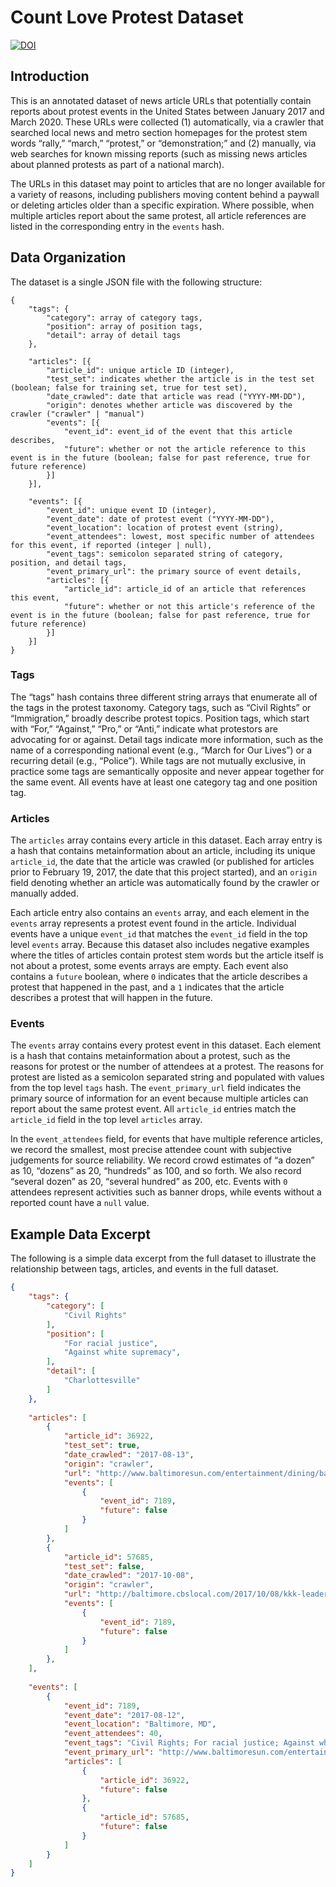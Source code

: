 # Count Love Protest Dataset

[![DOI](https://zenodo.org/badge/214921446.svg)](https://zenodo.org/badge/latestdoi/214921446)

## Introduction
This is an annotated dataset of news article URLs that potentially contain reports about protest events
in the United States between January 2017 and March 2020. These URLs were collected (1) automatically,
via a crawler that searched local news and metro section homepages for the protest stem words “rally,”
“march,” “protest,” or “demonstration;” and (2) manually, via web searches for known missing reports
(such as missing news articles about planned protests as part of a national march).

The URLs in this dataset may point to articles that are no longer available for a variety of reasons,
including publishers moving content behind a paywall or deleting articles older than a specific
expiration. Where possible, when multiple articles report about the same protest, all article references
are listed in the corresponding entry in the `events` hash.

## Data Organization
The dataset is a single JSON file with the following structure:

```text
{
    "tags": {
        "category": array of category tags,
        "position": array of position tags,
        "detail": array of detail tags
    },
        
    "articles": [{
        "article_id": unique article ID (integer),
        "test_set": indicates whether the article is in the test set (boolean; false for training set, true for test set),
        "date_crawled": date that article was read ("YYYY-MM-DD"),
        "origin": denotes whether article was discovered by the crawler ("crawler" | "manual")
        "events": [{
            "event_id": event_id of the event that this article describes,
            "future": whether or not the article reference to this event is in the future (boolean; false for past reference, true for future reference)
        }]
    }],
    
    "events": [{
        "event_id": unique event ID (integer),
        "event_date": date of protest event ("YYYY-MM-DD"),
        "event_location": location of protest event (string),
        "event_attendees": lowest, most specific number of attendees for this event, if reported (integer | null),
        "event_tags": semicolon separated string of category, position, and detail tags,
        "event_primary_url": the primary source of event details,
        "articles": [{
            "article_id": article_id of an article that references this event,
            "future": whether or not this article's reference of the event is in the future (boolean; false for past reference, true for future reference)
        }]    
    }]
}
```

### Tags
The “tags” hash contains three different string arrays that enumerate all of the tags in the protest taxonomy. Category tags, such as “Civil Rights” or “Immigration,” broadly describe protest topics. Position tags, which start with “For,” “Against,” “Pro,” or “Anti,” indicate what protestors are advocating for or against. Detail tags indicate more information, such as the name of a corresponding national event (e.g., “March for Our Lives”) or a recurring detail (e.g., “Police”). While tags are not mutually exclusive, in practice some tags are semantically opposite and never appear together for the same event. All events have at least one category tag and one position tag.

### Articles
The `articles` array contains every article in this dataset. Each array entry is a hash that contains metainformation about an article, including its unique `article_id`, the date that the article was crawled (or published for articles prior to February 19, 2017, the date that this project started), and an `origin` field denoting whether an article was automatically found by the crawler or manually added. 

Each article entry also contains an `events` array, and each element in the `events` array represents a protest event found in the article. Individual events have a unique `event_id` that matches the `event_id` field in the top level `events` array. Because this dataset also includes negative examples where the titles of articles contain protest stem words but the article itself is not about a protest, some events arrays are empty. Each event also contains a `future` boolean, where `0` indicates that the article describes a protest that happened in the past, and a `1` indicates that the article describes a protest that will happen in the future.

### Events
The `events` array contains every protest event in this dataset. Each element is a hash that contains metainformation about a protest, such as the reasons for protest or the number of attendees at a protest. The reasons for protest are listed as a semicolon separated string and populated with values from the top level `tags` hash. The `event_primary_url` field indicates the primary source of information for an event because multiple articles can report about the same protest event. All `article_id` entries match the `article_id` field in the top level `articles` array.

In the `event_attendees` field, for events that have multiple reference articles, we record the smallest, most precise attendee count with subjective judgements for source reliability. We record crowd estimates of “a dozen” as 10, “dozens” as 20, “hundreds” as 100, and so forth. We also record “several dozen” as 20, “several hundred” as 200, etc. Events with `0` attendees represent activities such as banner drops, while events without a reported count have a `null` value.

## Example Data Excerpt
The following is a simple data excerpt from the full dataset to illustrate the relationship between tags, articles, and events in the full dataset.

```json
{
    "tags": {
        "category": [
            "Civil Rights"
        ],
        "position": [
            "For racial justice",
            "Against white supremacy",
        ],
        "detail": [
            "Charlottesville"
        ]
    },
    
    "articles": [
        {
            "article_id": 36922,
            "test_set": true,
            "date_crawled": "2017-08-13",
            "origin": "crawler",
            "url": "http://www.baltimoresun.com/entertainment/dining/baltimore-diner-blog/bs-md-ci-charlottesville-rally-20170812-story.html",
            "events": [
                {
                    "event_id": 7189,
                    "future": false
                }
            ]
        },
        {
            "article_id": 57685,
            "test_set": false,
            "date_crawled": "2017-10-08",
            "origin": "crawler",
            "url": "http://baltimore.cbslocal.com/2017/10/08/kkk-leader-charlottesville-gun-charge/",
            "events": [
                {
                    "event_id": 7189,
                    "future": false
                }
            ]
        },        
    ],
    
    "events": [
        {
            "event_id": 7189,
            "event_date": "2017-08-12",
            "event_location": "Baltimore, MD",
            "event_attendees": 40,
            "event_tags": "Civil Rights; For racial justice; Against white supremacy; Charlottesville",
            "event_primary_url": "http://www.baltimoresun.com/entertainment/dining/baltimore-diner-blog/bs-md-ci-charlottesville-rally-20170812-story.html",
            "articles": [
                {
                    "article_id": 36922,
                    "future": false
                },
                {
                    "article_id": 57685,
                    "future": false
                }
            ]
        }
    ]
}
```
